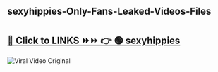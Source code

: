 
 ## sexyhippies-Only-Fans-Leaked-Videos-Files

# <h2><a href="https://mediaupload.pro?sexyhippies">🔗 Click to LINKS ⏩⏩ 👉 🟢 sexyhippies </a></h2>

<a href="https://mediaupload.pro?sexyhippies" rel="nofollow" data-target="animated-image.originalLink"><img src="https://i.ibb.co.com/xMMVF88/686577567.gif" alt="Viral Video Original" style="max-width: 100%; display: inline-block;" data-target="animated-image.originalImage"></a>